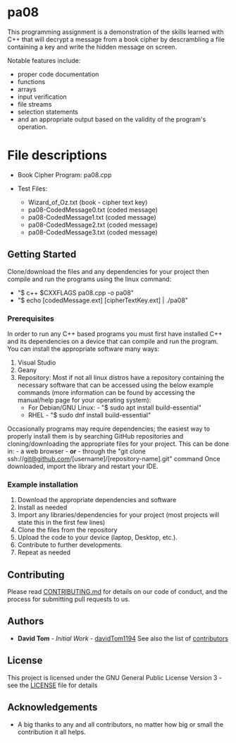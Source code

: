
# pa08
This programming assignment is a demonstration of the skills learned with C++ that will decrypt a message from a book cipher
by descrambling a file containing a key and write the hidden message on screen.

Notable features include:
  - proper code documentation
  - functions
  - arrays
  - input verification
  - file streams
  - selection statements
  - and an appropriate output based on the validity of the program's operation.

# File descriptions
- Book Cipher Program: pa08.cpp

- Test Files:
    - Wizard_of_Oz.txt (book - cipher text key)
    - pa08-CodedMessage0.txt (coded message)
    - pa08-CodedMessage1.txt (coded message)
    - pa08-CodedMessage2.txt (coded message)
    - pa08-CodedMessage3.txt (coded message)

## Getting Started

Clone/download the files and any dependencies for your project then compile and run the programs using the linux command:
  - "$ c++ $CXXFLAGS pa08.cpp -o pa08"
  - "$ echo [codedMessage.ext] [cipherTextKey.ext] | ./pa08"

### Prerequisites

In order to run any C++ based programs you must first have installed C++ and its dependencies on a device that can compile
and run the program.  You can install the appropriate software many ways:
1. Visual Studio
2. Geany
3. Repository: Most if not all linux distros have a repository containing the necessary software that can be accessed using the
   below example commands (more information can be found by accessing the manual/help page for your operating system):
   - For Debian/GNU Linux:
         - "$ sudo apt install build-essential"
   - RHEL
         - "$ sudo dnf install build-essential"

Occasionally programs may require dependencies; the easiest way to properly install them is by searching GitHub repositories
and cloning/downloading the appropriate files for your project.  This can be done in:
    - a web browser
    - **or**
    - through the "git clone ssh://git@github.com/[username]/[repository-name].git" command
Once downloaded, import the library and restart your IDE.

### Example installation
1. Download the appropriate dependencies and software
2. Install as needed
3. Import any libraries/dependencies for your project (most projects will state this in the first few lines)
4. Clone the files from the repository
5. Upload the code to your device (laptop, Desktop, etc.).
6. Contribute to further developments.
7. Repeat as needed

## Contributing

Please read [CONTRIBUTING.md](https://github.com/davidTom1194/davidTom1194/blob/main/CONTRIBUTING.md) for details on our
code of conduct, and the process for submitting pull requests to us.

## Authors

* **David Tom** - *Initial Work* - [davidTom1194](https://github.com/davidTom1194)
See also the list of [contributors](https://github.com/davidTom1194/davidTom1194/blob/main/contributors)

## License

This project is licensed under the GNU General Public License Version 3 - see the [LICENSE](https://github.com/davidTom1194/davidTom1194/blob/main/LICENSE) file for details

## Acknowledgements

* A big thanks to any and all contributors, no matter how big or small the contribution it all helps.

